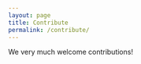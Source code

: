 ```yaml
---
layout: page
title: Contribute
permalink: /contribute/
---
```


We very much welcome contributions!
